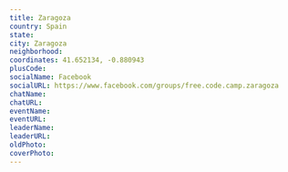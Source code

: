 ```yaml
---
title: Zaragoza
country: Spain
state: 
city: Zaragoza
neighborhood: 
coordinates: 41.652134, -0.880943
plusCode:
socialName: Facebook
socialURL: https://www.facebook.com/groups/free.code.camp.zaragoza
chatName:
chatURL:
eventName:
eventURL:
leaderName:
leaderURL:
oldPhoto: 
coverPhoto:
---
```

